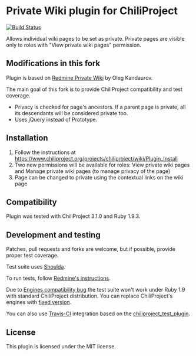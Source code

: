 # Private Wiki plugin for ChiliProject

[![Build Status](https://secure.travis-ci.org/jnv/chiliproject_private_wiki.png?branch=master)](http://travis-ci.org/jnv/chiliproject_private_wiki)

Allows individual wiki pages to be set as private. Private pages are visible only to roles with "View private wiki pages" permission.

## Modifications in this fork

Plugin is based on [Redmine Private Wiki](https://github.com/f0y/redmine_private_wiki) by Oleg Kandaurov.

The main goal of this fork is to provide ChiliProject compatibility and test coverage.

- Privacy is checked for page's ancestors. If a parent page is private, all its descendants will be considered private too.
- Uses jQuery instead of Prototype.

## Installation

1. Follow the instructions at https://www.chiliproject.org/projects/chiliproject/wiki/Plugin_Install
2. Two new permissions will be available for roles: View private wiki pages and Manage private wiki pages (to manage privacy of the page)
3. Page can be changed to private using the contextual links on the wiki page

## Compatibility

Plugin was tested with ChiliProject 3.1.0 and Ruby 1.9.3.

## Development and testing

Patches, pull requests and forks are welcome, but if possible, provide proper test coverage.

Test suite uses [Shoulda](https://github.com/thoughtbot/shoulda/tree/v2.10.3).

To run tests, follow [Redmine's instructions](http://www.redmine.org/projects/redmine/wiki/Plugin_Tutorial#Initialize-Test-DB).

Due to [Engines compatibility bug](https://www.chiliproject.org/issues/944) the test suite won't work under Ruby 1.9 with standard ChiliProject distribution. You can replace ChiliProject's engines with [fixed version](https://github.com/jnv/engines).

You can also use [Travis-CI](http://travis-ci.org/) integration based on the [chiliproject_test_plugin](https://github.com/jnv/chiliproject_test_plugin).

## License

This plugin is licensed under the MIT license.
